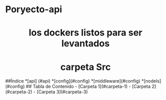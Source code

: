 # Poryecto-api
<h1 align="center"> los dockers listos para ser levantados </h1>


<h1 align="center"> carpeta Src</h1>
##Índice
*[api] (#api)
*[config](#config)
*[middleware](#config)
*[nodels](#config)
## Tabla de Contenido
- [Carpeta 1](#carpeta-1)
- [Carpeta 2](#carpeta-2)
- [Carpeta 3](#carpeta-3)


